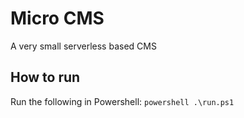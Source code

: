 # Micro CMS
A very small serverless based CMS

## How to run
Run the following in Powershell:
    ```powershell
    .\run.ps1
    ```